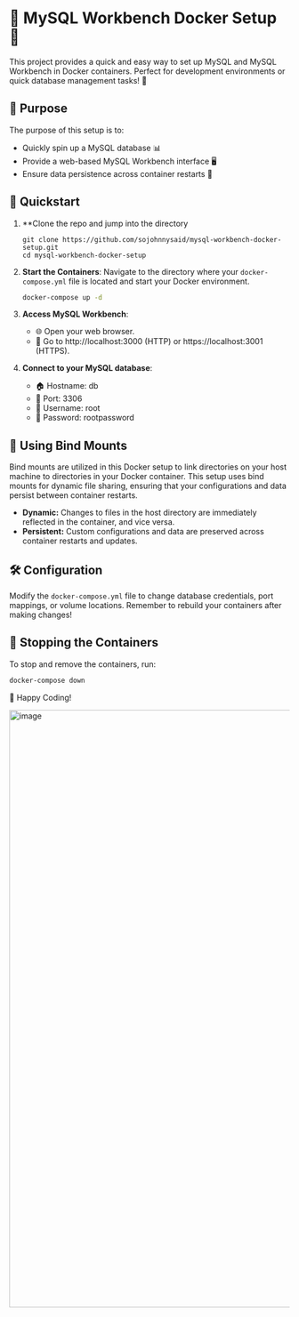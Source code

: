 # 🐬 MySQL Workbench Docker Setup 🐳

This project provides a quick and easy way to set up MySQL and MySQL Workbench in Docker containers. Perfect for development environments or quick database management tasks! 🚀

## 🎯 Purpose

The purpose of this setup is to:

- Quickly spin up a MySQL database 📊
- Provide a web-based MySQL Workbench interface 🖥️
- Ensure data persistence across container restarts 💾

## 🏁 Quickstart

1. **Clone the repo and jump into the directory
    ```bass
    git clone https://github.com/sojohnnysaid/mysql-workbench-docker-setup.git
    cd mysql-workbench-docker-setup
    ```

4. **Start the Containers**: Navigate to the directory where your `docker-compose.yml` file is located and start your Docker environment.
    ```bash
    docker-compose up -d
    ```

5. **Access MySQL Workbench**:
    - 🌐 Open your web browser.
    - 🔗 Go to http://localhost:3000 (HTTP) or https://localhost:3001 (HTTPS).

6. **Connect to your MySQL database**:
    - 🏠 Hostname: db
    - 🚪 Port: 3306
    - 👤 Username: root
    - 🔑 Password: rootpassword

## 🔄 Using Bind Mounts

Bind mounts are utilized in this Docker setup to link directories on your host machine to directories in your Docker container. This setup uses bind mounts for dynamic file sharing, ensuring that your configurations and data persist between container restarts.

- **Dynamic:** Changes to files in the host directory are immediately reflected in the container, and vice versa.
- **Persistent:** Custom configurations and data are preserved across container restarts and updates.

## 🛠️ Configuration

Modify the `docker-compose.yml` file to change database credentials, port mappings, or volume locations. Remember to rebuild your containers after making changes!

## 🛑 Stopping the Containers

To stop and remove the containers, run:
```bash
docker-compose down
```

🎉 Happy Coding!

<img width="1075" alt="image" src="https://github.com/sojohnnysaid/mysql-workbench-docker-setup/assets/16521766/1675509b-b400-4b92-b208-c567277d61a2">


